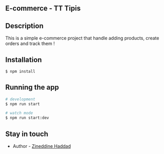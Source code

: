 


## E-commerce - TT Tipis

## Description

This is a simple e-commerce project that handle adding products, create orders and track them !
## Installation

```bash
$ npm install
```

## Running the app

```bash
# development
$ npm run start

# watch mode
$ npm run start:dev
```

## Stay in touch

- Author - [Zineddine Haddad](https://zineddine.me)
